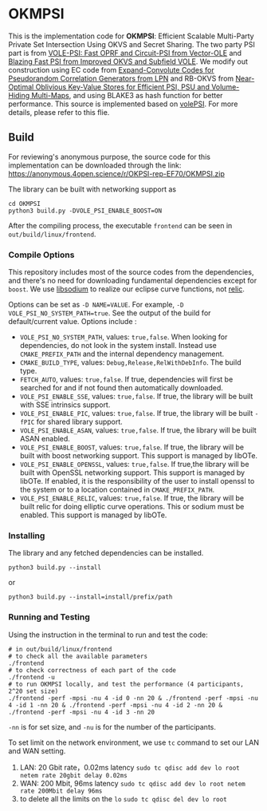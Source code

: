 # OKMPSI

This is the implementation code for **OKMPSI**: Efficient Scalable Multi-Party Private Set Intersection Using OKVS and Secret Sharing. The two party PSI part is from [VOLE-PSI: Fast OPRF and Circuit-PSI from Vector-OLE](https://eprint.iacr.org/2021/266) and [Blazing Fast PSI from Improved OKVS and Subfield VOLE](https://eprint.iacr.org/2022/320.pdf). We modify out construction using EC code from [Expand-Convolute Codes for Pseudorandom Correlation Generators from LPN](https://eprint.iacr.org/2023/882) and RB-OKVS from [Near-Optimal Oblivious Key-Value Stores for Efficient PSI, PSU and Volume-Hiding Multi-Maps](https://eprint.iacr.org/2023/903), and using BLAKE3 as hash function for better performance. This source is implemented based on [volePSI](https://github.com/Visa-Research/volepsi). For more details, please refer to this flie.

## Build

For reviewing's anonymous purpose, the source code for this implementation can be downloaded through the link: https://anonymous.4open.science/r/OKPSI-rep-EF70/OKMPSI.zip

The library can be built with networking support as

```shell
cd OKMPSI
python3 build.py -DVOLE_PSI_ENABLE_BOOST=ON
```
After the compiling process, the executable `frontend` can be seen in `out/build/linux/frontend`.

### Compile Options
This repository includes most of the source codes from the dependencies, and there's no need for downloading fundamental dependencies except for `boost`. We use [libsodium](https://github.com/osu-crypto/libsodium) to realize our eclipse curve functions, not [relic](https://github.com/relic-toolkit/relic).

Options can be set as `-D NAME=VALUE`. For example, `-D VOLE_PSI_NO_SYSTEM_PATH=true`. See the output of the build for default/current value. Options include :

 * `VOLE_PSI_NO_SYSTEM_PATH`, values: `true,false`.  When looking for dependencies, do not look in the system install. Instead use `CMAKE_PREFIX_PATH` and the internal dependency management.  
* `CMAKE_BUILD_TYPE`, values: `Debug,Release,RelWithDebInfo`. The build type. 
* `FETCH_AUTO`, values: `true,false`. If true, dependencies will first be searched for and if not found then automatically downloaded.
* `VOLE_PSI_ENABLE_SSE`, values: `true,false`. If true, the library will be built with SSE intrinsics support. 
* `VOLE_PSI_ENABLE_PIC`, values: `true,false`. If true, the library will be built `-fPIC` for shared library support. 
* `VOLE_PSI_ENABLE_ASAN`, values: `true,false`. If true, the library will be built ASAN enabled. 
* `VOLE_PSI_ENABLE_BOOST`, values: `true,false`. If true, the library will be built with boost networking support. This support is managed by libOTe. 
* `VOLE_PSI_ENABLE_OPENSSL`, values: `true,false`. If true,the library will be built with OpenSSL networking support. This support is managed by libOTe. If enabled, it is the responsibility of the user to install openssl to the system or to a location contained in `CMAKE_PREFIX_PATH`.
* `VOLE_PSI_ENABLE_RELIC`, values: `true,false`. If true, the library will be built relic for doing elliptic curve operations. This or sodium must be enabled. This support is managed by libOTe. 

### Installing

The library and any fetched dependencies can be installed. 
```shell
python3 build.py --install
```
or 
```shell
python3 build.py --install=install/prefix/path
```

### Running and Testing

Using the instruction in the terminal to run and test the code:

````shell
# in out/build/linux/frontend
# to check all the available parameters
./frontend
# to check correctness of each part of the code
./frontend -u
# to run OKMPSI locally, and test the performance (4 participants, 2^20 set size)
./frontend -perf -mpsi -nu 4 -id 0 -nn 20 & ./frontend -perf -mpsi -nu 4 -id 1 -nn 20 & ./frontend -perf -mpsi -nu 4 -id 2 -nn 20 & ./frontend -perf -mpsi -nu 4 -id 3 -nn 20
````

 `-nn` is for set size,  and `-nu` is for the number of the participants.

To set limit on the network environment, we use `tc` command to set our LAN and WAN setting.

1. LAN: 20 Gbit rate，0.02ms latency
   `sudo tc qdisc add dev lo root netem rate 20gbit delay 0.02ms`
2. WAN: 200 Mbit, 96ms latency
   `sudo tc qdisc add dev lo root netem rate 200Mbit delay 96ms`
3. to delete all the limits on the `lo`
   `sudo tc qdisc del dev lo root`
